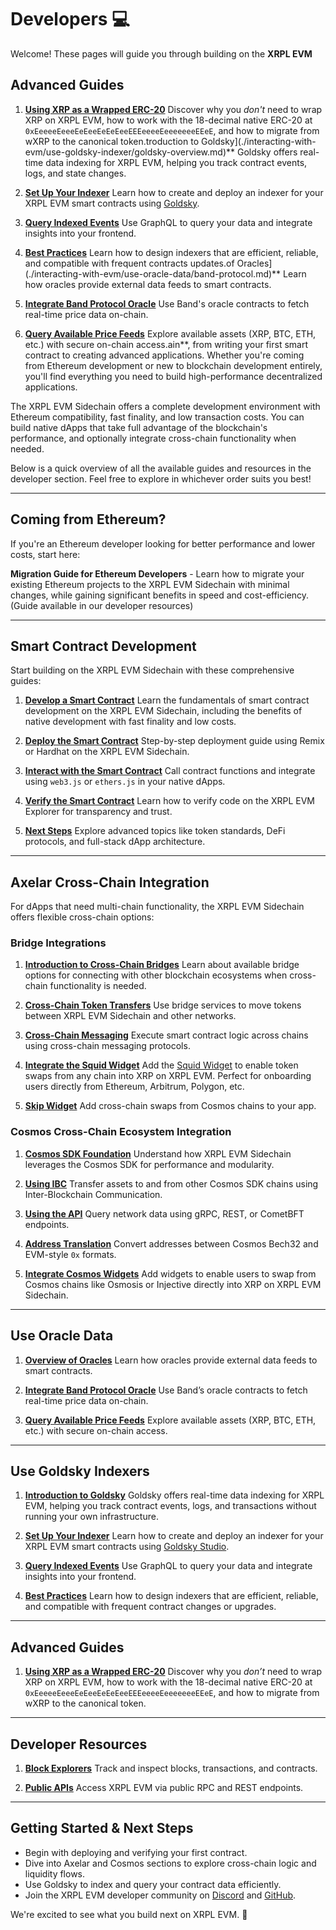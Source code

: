# Developers 💻

Welcome! These pages will guide you through building on the **XRPL EVM**

## Advanced Guides

1. **[Using XRP as a Wrapped ERC-20](./interacting-with-evm/advanced-guides/using-xrp-as-wrapped-erc20.md)**
   Discover why you *don't* need to wrap XRP on XRPL EVM, how to work with the 18-decimal native ERC-20 at  
   `0xEeeeeEeeeEeEeeEeEeEeeEEEeeeeEeeeeeeeEEeE`, and how to migrate from wXRP to the canonical token.troduction to Goldsky](./interacting-with-evm/use-goldsky-indexer/goldsky-overview.md)**
   Goldsky offers real-time data indexing for XRPL EVM, helping you track contract events, logs, and state changes.

2. **[Set Up Your Indexer](./interacting-with-evm/use-goldsky-indexer/setup-indexer.md)**
   Learn how to create and deploy an indexer for your XRPL EVM smart contracts using [Goldsky](https://goldsky.com).

3. **[Query Indexed Events](./interacting-with-evm/use-goldsky-indexer/query-events.md)**
   Use GraphQL to query your data and integrate insights into your frontend.

4. **[Best Practices](./interacting-with-evm/use-goldsky-indexer/best-practices.md)**
   Learn how to design indexers that are efficient, reliable, and compatible with frequent contracts updates.of Oracles](./interacting-with-evm/use-oracle-data/band-protocol.md)**
   Learn how oracles provide external data feeds to smart contracts.

2. **[Integrate Band Protocol Oracle](./interacting-with-evm/use-oracle-data/band-protocol.md)**
   Use Band's oracle contracts to fetch real-time price data on-chain.

3. **[Query Available Price Feeds](./interacting-with-evm/use-oracle-data/band-protocol.md)**
   Explore available assets (XRP, BTC, ETH, etc.) with secure on-chain access.ain**, from writing your first smart contract to creating advanced applications. Whether you're coming from Ethereum development or new to blockchain development entirely, you'll find everything you need to build high-performance decentralized applications.

The XRPL EVM Sidechain offers a complete development environment with Ethereum compatibility, fast finality, and low transaction costs. You can build native dApps that take full advantage of the blockchain's performance, and optionally integrate cross-chain functionality when needed.

Below is a quick overview of all the available guides and resources in the developer section. Feel free to explore in whichever order suits you best!

---

## Coming from Ethereum?

If you're an Ethereum developer looking for better performance and lower costs, start here:

**Migration Guide for Ethereum Developers** - Learn how to migrate your existing Ethereum projects to the XRPL EVM Sidechain with minimal changes, while gaining significant benefits in speed and cost-efficiency. (Guide available in our developer resources)

---

## Smart Contract Development

Start building on the XRPL EVM Sidechain with these comprehensive guides:

1. **[Develop a Smart Contract](./interacting-with-evm/develop-a-smart-contract.md)**
   Learn the fundamentals of smart contract development on the XRPL EVM Sidechain, including the benefits of native development with fast finality and low costs.

2. **[Deploy the Smart Contract](./interacting-with-evm/deploy-the-smart-contract.md)**
   Step-by-step deployment guide using Remix or Hardhat on the XRPL EVM Sidechain.

3. **[Interact with the Smart Contract](./interacting-with-evm/interact-with-the-smart-contract.md)**
   Call contract functions and integrate using `web3.js` or `ethers.js` in your native dApps.

4. **[Verify the Smart Contract](./interacting-with-evm/verify-the-smart-contract.md)**
   Learn how to verify code on the XRPL EVM Explorer for transparency and trust.

5. **[Next Steps](./interacting-with-evm/next-steps.md)**
   Explore advanced topics like token standards, DeFi protocols, and full-stack dApp architecture.

---

## Axelar Cross-Chain Integration

For dApps that need multi-chain functionality, the XRPL EVM Sidechain offers flexible cross-chain options:

### Bridge Integrations

1. **[Introduction to Cross-Chain Bridges](./interacting-with-evm/advanced-guides/cross-chain-transactions/introduction.md)**
   Learn about available bridge options for connecting with other blockchain ecosystems when cross-chain functionality is needed.

2. **[Cross-Chain Token Transfers](./interacting-with-evm/advanced-guides/cross-chain-transactions/send-tokens.md)**
   Use bridge services to move tokens between XRPL EVM Sidechain and other networks.

3. **[Cross-Chain Messaging](./interacting-with-evm/advanced-guides/cross-chain-transactions/send-messages.md)**
   Execute smart contract logic across chains using cross-chain messaging protocols.

4. **[Integrate the Squid Widget](./interacting-with-evm/advanced-guides/cross-chain-transactions/swap-with-squid-widget.md)**
   Add the [Squid Widget](https://docs.squidrouter.com/widget-integration/add-a-widget/widget/getting-started) to enable token swaps from any chain into XRP on XRPL EVM. Perfect for onboarding users directly from Ethereum, Arbitrum, Polygon, etc.

5. **[Skip Widget](../developers/interacting-with-cosmos/advanced-guides/cross-chain-transactions/swap-with-skip-widget.md)**
   Add cross-chain swaps from Cosmos chains to your app.

### Cosmos Cross-Chain Ecosystem Integration

1. **[Cosmos SDK Foundation](./interacting-with-cosmos/introduction.md)**
   Understand how XRPL EVM Sidechain leverages the Cosmos SDK for performance and modularity.

2. **[Using IBC](./interacting-with-cosmos/using-ibc.md)**
   Transfer assets to and from other Cosmos SDK chains using Inter-Blockchain Communication.

3. **[Using the API](./interacting-with-cosmos/using-the-api.md)**
   Query network data using gRPC, REST, or CometBFT endpoints.

4. **[Address Translation](./interacting-with-cosmos/advanced-guides/address-translation.md)**
   Convert addresses between Cosmos Bech32 and EVM-style `0x` formats.

5. **[Integrate Cosmos Widgets](./interacting-with-cosmos/advanced-guides/cross-chain-transactions/swap-with-skip-widget.md)**
   Add widgets to enable users to swap from Cosmos chains like Osmosis or Injective directly into XRP on XRPL EVM Sidechain.

---

## Use Oracle Data

1. **[Overview of Oracles](./use-oracle-data/band-protocol.md)**
   Learn how oracles provide external data feeds to smart contracts.

2. **[Integrate Band Protocol Oracle](./use-oracle-data/band-protocol.md)**
   Use Band’s oracle contracts to fetch real-time price data on-chain.

3. **[Query Available Price Feeds](./use-oracle-data/band-protocol.md)**
   Explore available assets (XRP, BTC, ETH, etc.) with secure on-chain access.

---

## Use Goldsky Indexers

1. **[Introduction to Goldsky](./interacting-with-evm/use-goldsky-indexer/goldsky-overview.md)**
   Goldsky offers real-time data indexing for XRPL EVM, helping you track contract events, logs, and transactions without running your own infrastructure.

2. **[Set Up Your Indexer](./interacting-with-evm/use-goldsky-indexer/setup-indexer.md)**
   Learn how to create and deploy an indexer for your XRPL EVM smart contracts using [Goldsky Studio](https://goldsky.com/).

3. **[Query Indexed Events](./interacting-with-evm/use-goldsky-indexer/query-events.md)**
   Use GraphQL to query your data and integrate insights into your frontend.

4. **[Best Practices](./interacting-with-evm/use-goldsky-indexer/best-practices.md)**
   Learn how to design indexers that are efficient, reliable, and compatible with frequent contract changes or upgrades.

---

## Advanced Guides

1. **[Using XRP as a Wrapped ERC-20](./advanced-guides/using-xrp-as-wrapped-erc20.md)**
   Discover why you *don’t* need to wrap XRP on XRPL EVM, how to work with the 18-decimal native ERC-20 at  
   `0xEeeeeEeeeEeEeeEeEeEeeEEEeeeeEeeeeeeeEEeE`, and how to migrate from wXRP to the canonical token.

---

## Developer Resources

1. **[Block Explorers](./resources/block-explorers.md)**
   Track and inspect blocks, transactions, and contracts.

2. **[Public APIs](./resources/public-apis.md)**
   Access XRPL EVM via public RPC and REST endpoints.

---

## Getting Started & Next Steps

* Begin with deploying and verifying your first contract.
* Dive into Axelar and Cosmos sections to explore cross-chain logic and liquidity flows.
* Use Goldsky to index and query your contract data efficiently.
* Join the XRPL EVM developer community on [Discord](https://discord.gg/xrplevm) and [GitHub](https://github.com/xrplevm).

We're excited to see what you build next on XRPL EVM. 🚀